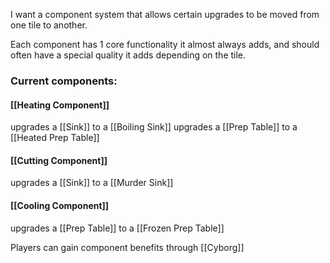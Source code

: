 I want a component system that allows certain upgrades to be moved from one tile to another.

Each component has 1 core functionality it almost always adds, and should often have a special quality it adds depending on the tile.
### Current components:
#### [[Heating Component]] 
upgrades a [[Sink]] to a [[Boiling Sink]]
upgrades a [[Prep Table]] to a [[Heated Prep Table]]
#### [[Cutting Component]] 
upgrades a [[Sink]] to a [[Murder Sink]]
#### [[Cooling Component]]
upgrades a [[Prep Table]] to a [[Frozen Prep Table]]




Players can gain component benefits through [[Cyborg]]